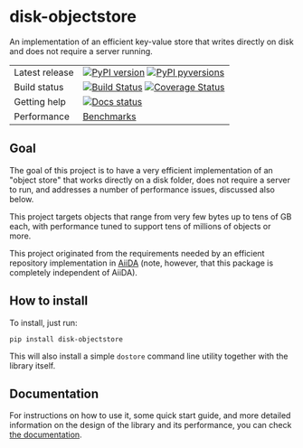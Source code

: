 # disk-objectstore

An implementation of an efficient key-value store that writes directly on disk
and does not require a server running.

|                |                                                                                              |
| -------------- | -------------------------------------------------------------------------------------------- |
| Latest release | [![PyPI version][pypi-badge]][pypi-link] [![PyPI pyversions][pypi-pyversions]][pypi-link]    |
| Build status   | [![Build Status][build-badge]][build-link] [![Coverage Status][codecov-badge]][codecov-link] |
| Getting help   | [![Docs status](rtd-badge)][rtd-link]                                                        |
| Performance    | [Benchmarks][bench-link]                                                                     |

## Goal

The goal of this project is to have a very efficient implementation of an "object store"
that works directly on a disk folder, does not require a server to run, and addresses
a number of performance issues, discussed also below.

This project targets objects that range from very few bytes up to tens of GB each, with
performance tuned to support tens of millions of objects or more.

This project originated from the requirements needed by an efficient repository
implementation in [AiiDA](http://www.aiida.net) (note, however, that this
package is completely independent of AiiDA).

## How to install

To install, just run:

```
pip install disk-objectstore
```

This will also install a simple `dostore` command line utility together with the library itself.

## Documentation

For instructions on how to use it, some quick start guide, and more detailed information
on the design of the library and its performance, you can check [the documentation](https://disk-objectstore.readthedocs.io/).

[bench-link]: https://aiidateam.github.io/disk-objectstore/dev/bench/
[build-badge]: https://github.com/aiidateam/disk-objectstore/workflows/Continuous%20integration/badge.svg
[build-link]: https://github.com/aiidateam/disk-objectstore/actions
[codecov-badge]: https://codecov.io/gh/aiidateam/disk-objectstore/branch/develop/graph/badge.svg
[codecov-link]: https://codecov.io/gh/aiidateam/disk-objectstore
[pypi-badge]: https://badge.fury.io/py/disk-objectstore.svg
[pypi-link]: https://pypi.python.org/pypi/disk-objectstore
[pypi-pyversions]: https://img.shields.io/badge/Supported%20platforms-windows%20%7c%20macos%20%7c%20linux-1f425f.svg
[rtd-link]: http://disk-objectstore.readthedocs.io/
